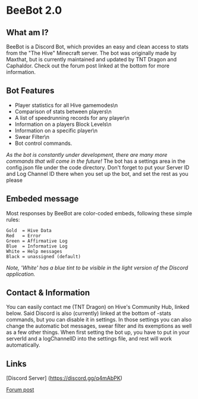 # BeeBot 2.0 #

## What am I? ##

BeeBot is a Discord Bot, which provides an easy and clean access to stats from the "The Hive" Minecraft server. The bot was originally made by Maxthat, but is currently maintained and updated by TNT Dragon and Caphaldor. Check out the forum post linked at the bottom for more information.

## Bot Features ##

* Player statistics for all Hive gamemodes\n
* Comparison of stats between players\n
* A list of speedrunning records for any player\n
* Information on a players Block Levels\n
* Information on a specific player\n
* Swear Filter\n
* Bot control commands.

*As the bot is constantly under development, there are many more commands that will come in the future!*
The bot has a settings area in the config.json file under the code directory. Don't forget to put your Server ID and Log Channel ID there when you set up the bot, and set the rest as you please

## Embeded message ##

Most responses by BeeBot are color-coded embeds, following these simple rules:

```
Gold  = Hive Data
Red   = Error
Green = Affirmative Log
Blue  = Informative Log
White = Help messages
Black = unassigned (default)
```

*Note, 'White' has a blue tint to be visible in the light version of the Discord application.*

## Contact & Information ##

You can easily contact me (TNT Dragon) on Hive's Community Hub, linked below. Said Discord is also (currently) linked at the bottom of -stats commands, but you can disable it in settings.
In those settings you can also change the automatic bot messages, swear filter and its exemptions as well as a few other things. When first setting the bot up, you have to put in your serverId and a logChannelID into the settings file, and rest will work automatically.

## Links ##

[Discord Server] (https://discord.gg/q4mAbPK)

[Forum post](https://forum.hivemc.com/forums/)